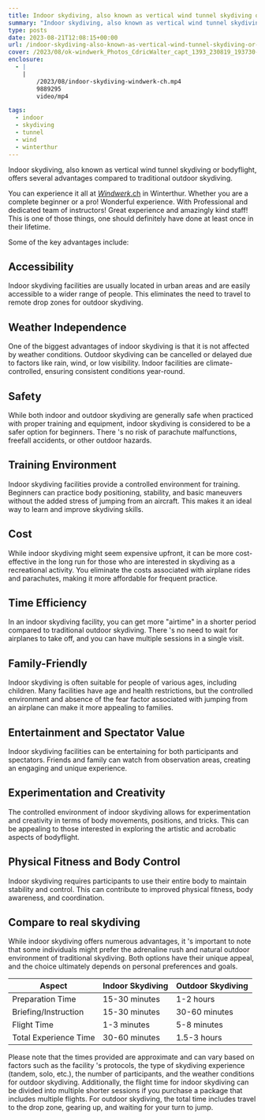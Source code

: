 ```yaml
---
title: Indoor skydiving, also known as vertical wind tunnel skydiving or bodyflight
summary: "Indoor skydiving, also known as vertical wind tunnel skydiving or bodyflight, offers several advantages compared to traditional outdoor skydiving."
type: posts
date: 2023-08-21T12:08:15+00:00
url: /indoor-skydiving-also-known-as-vertical-wind-tunnel-skydiving-or-bodyflight/
cover: /2023/08/ok-windwerk_Photos_CdricWalter_capt_1393_230819_193730-e1692619764838.webp
enclosure:
  - |
    |
        /2023/08/indoor-skydiving-windwerk-ch.mp4
        9889295
        video/mp4

tags:
  - indoor
  - skydiving
  - tunnel
  - wind
  - winterthur
---
```

Indoor skydiving, also known as vertical wind tunnel skydiving or bodyflight, offers several advantages compared to traditional outdoor skydiving.

You can experience it all at [_Windwerk_.ch][1] in Winterthur. Whether you are a complete beginner or a pro! Wonderful experience. With Professional and dedicated team of instructors! Great experience and amazingly kind staff! This is one of those things, one should definitely have done at least once in their lifetime.

Some of the key advantages include:

## Accessibility

Indoor skydiving facilities are usually located in urban areas and are easily accessible to a wider range of people. This eliminates the need to travel to remote drop zones for outdoor skydiving.

## Weather Independence

One of the biggest advantages of indoor skydiving is that it is not affected by weather conditions. Outdoor skydiving can be cancelled or delayed due to factors like rain, wind, or low visibility. Indoor facilities are climate-controlled, ensuring consistent conditions year-round.

## Safety

While both indoor and outdoor skydiving are generally safe when practiced with proper training and equipment, indoor skydiving is considered to be a safer option for beginners. There 's no risk of parachute malfunctions, freefall accidents, or other outdoor hazards.

## Training Environment

Indoor skydiving facilities provide a controlled environment for training. Beginners can practice body positioning, stability, and basic maneuvers without the added stress of jumping from an aircraft. This makes it an ideal way to learn and improve skydiving skills.

## Cost

While indoor skydiving might seem expensive upfront, it can be more cost-effective in the long run for those who are interested in skydiving as a recreational activity. You eliminate the costs associated with airplane rides and parachutes, making it more affordable for frequent practice.

## Time Efficiency

In an indoor skydiving facility, you can get more "airtime" in a shorter period compared to traditional outdoor skydiving. There 's no need to wait for airplanes to take off, and you can have multiple sessions in a single visit.

## Family-Friendly

Indoor skydiving is often suitable for people of various ages, including children. Many facilities have age and health restrictions, but the controlled environment and absence of the fear factor associated with jumping from an airplane can make it more appealing to families.

## Entertainment and Spectator Value

Indoor skydiving facilities can be entertaining for both participants and spectators. Friends and family can watch from observation areas, creating an engaging and unique experience.

## Experimentation and Creativity

The controlled environment of indoor skydiving allows for experimentation and creativity in terms of body movements, positions, and tricks. This can be appealing to those interested in exploring the artistic and acrobatic aspects of bodyflight.

## Physical Fitness and Body Control

Indoor skydiving requires participants to use their entire body to maintain stability and control. This can contribute to improved physical fitness, body awareness, and coordination.

## Compare to real skydiving

While indoor skydiving offers numerous advantages, it 's important to note that some individuals might prefer the adrenaline rush and natural outdoor environment of traditional skydiving. Both options have their unique appeal, and the choice ultimately depends on personal preferences and goals.

| Aspect                | Indoor Skydiving | Outdoor Skydiving |
| --------------------- | ---------------- | ----------------- |
| Preparation Time      | 15-30 minutes    | 1-2 hours         |
| Briefing/Instruction  | 15-30 minutes    | 30-60 minutes     |
| Flight Time           | 1-3 minutes      | 5-8 minutes       |
| Total Experience Time | 30-60 minutes    | 1.5-3 hours       |

Please note that the times provided are approximate and can vary based on factors such as the facility 's protocols, the type of skydiving experience (tandem, solo, etc.), the number of participants, and the weather conditions for outdoor skydiving. Additionally, the flight time for indoor skydiving can be divided into multiple shorter sessions if you purchase a package that includes multiple flights. For outdoor skydiving, the total time includes travel to the drop zone, gearing up, and waiting for your turn to jump.

 [1]: https://www.windwerk.ch
